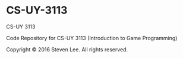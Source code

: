 # CS-UY-3113
CS-UY 3113

Code Repository for CS-UY 3113 (Introduction to Game Programming)

Copyright © 2016 Steven Lee. All rights reserved.
